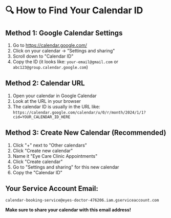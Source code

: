# 🔍 How to Find Your Calendar ID

## **Method 1: Google Calendar Settings**
1. Go to https://calendar.google.com/
2. Click on your calendar → "Settings and sharing"
3. Scroll down to "Calendar ID"
4. Copy the ID (it looks like: `your-email@gmail.com` or `abc123@group.calendar.google.com`)

## **Method 2: Calendar URL**
1. Open your calendar in Google Calendar
2. Look at the URL in your browser
3. The calendar ID is usually in the URL like: `https://calendar.google.com/calendar/u/0/r/month/2024/1/1?cid=YOUR_CALENDAR_ID_HERE`

## **Method 3: Create New Calendar (Recommended)**
1. Click "+" next to "Other calendars"
2. Click "Create new calendar"
3. Name it "Eye Care Clinic Appointments"
4. Click "Create calendar"
5. Go to "Settings and sharing" for this new calendar
6. Copy the "Calendar ID"

## **Your Service Account Email:**
`calendar-booking-service@eyes-doctor-476206.iam.gserviceaccount.com`

**Make sure to share your calendar with this email address!**
